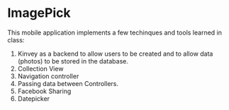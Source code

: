 # ImagePick

This mobile application implements a few techinques and tools learned in class:
1. Kinvey as a backend to allow users to be created and to allow data (photos) to be stored in the database.
2. Collection View
3. Navigation controller
4. Passing data between Controllers.
5. Facebook Sharing
6. Datepicker


